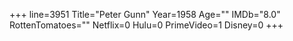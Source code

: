 +++
line=3951
Title="Peter Gunn"
Year=1958
Age=""
IMDb="8.0"
RottenTomatoes=""
Netflix=0
Hulu=0
PrimeVideo=1
Disney=0
+++

